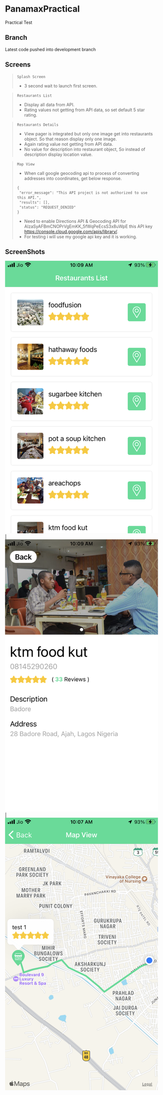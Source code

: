 # PanamaxPractical
Practical Test

## Branch
Latest code pushed into development branch

## Screens
>`Splash Screen`
>- 3 second wait to launch first screen.

>`Restaurants List`
>- Display all data from API.
>- Rating values not getting from API data, so set default 5 star rating.

>`Restaurants Details`
>- View pager is integrated but only one image get into restaurants object. So that reason display only one image.
>- Again rating value not getting from API data.
>- No value for description into restaurant object, So instead of description display location value.

>`Map View`
>- When call google geocoding api to process of converting addresses into coordinates, get below response.
>```
>{
>  "error_message": "This API project is not authorized to use this API.",
>  "results": [],
>  "status": "REQUEST_DENIED"
>}
>```
>- Need to enable Directions API & Geocoding API for AIzaSyAFBmCNOPrVgEmKK_5fWqPeEcsS3x8uWpE this API key https://console.cloud.google.com/apis/library/.
>- For testing i will use my google api key and it is working.

## ScreenShots
![](https://github.com/haripatel-mobio/PanamaxPractical/blob/development/screenshots/resraurant_list.png) | ![](https://github.com/haripatel-mobio/PanamaxPractical/blob/development/screenshots/restaurant_details.png) | ![](https://github.com/haripatel-mobio/PanamaxPractical/blob/development/screenshots/map_view.png)
